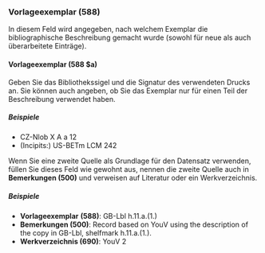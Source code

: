 ### Vorlageexemplar (588)

In diesem Feld wird angegeben, nach welchem Exemplar die bibliographische Beschreibung gemacht wurde (sowohl für neue als auch überarbeitete Einträge).

#### Vorlageexemplar (588 $a)

Geben Sie das Bibliothekssigel und die Signatur des verwendeten Drucks an. Sie können auch angeben, ob Sie das Exemplar nur für einen Teil der Beschreibung verwendet haben.

##### Beispiele

- CZ-Nlob X A a 12
- (Incipits:) US-BETm LCM 242

Wenn Sie eine zweite Quelle als Grundlage für den Datensatz verwenden, füllen Sie dieses Feld wie gewohnt aus, nennen die zweite Quelle auch in **Bemerkungen (500)** und verweisen auf Literatur oder ein Werkverzeichnis.

##### Beispiele

- **Vorlageexemplar** **(588)**: GB-Lbl h.11.a.(1.)
- **Bemerkungen (500)**: Record based on YouV using the description of the copy in GB-Lbl, shelfmark h.11.a.(1.).
- **Werkverzeichnis (690)**: YouV 2
